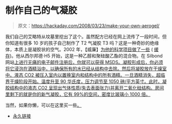 # 制作自己的气凝胶

> 原文：<https://hackaday.com/2008/03/23/make-your-own-aerogel/>

我们自己的艾略特从坟墓里挖出了这个。虽然配方已经在网上流传了一段时间，但你知道有很多 10 岁的孩子自己制作了 T2 气凝胶 T3 吗？这是一种奇妙的绝缘体，本质上是凝胶状的空气。2002 年，【威廉】[为他的科学项目做了一些](http://adzoe.8m.com/Aerogelsa.htm) ( [缓存](http://adzoe.8m.com.nyud.net:8080/Aerogelsa.htm))。他从西尔邦德·H5 开始，这是一种乙醇和聚硅酸乙酯的混合物。在 Silbond 网站[上进行无痛的电子邮件注册后，你就可以获得 MSDS。凝胶形成后，你必须将它浸泡在酒精浴中，以确保所有的水已经从结构中去除。然后将凝胶放在干燥室中。液态 CO2 被压入室内以置换室内和结构中的所有酒精。一旦酒精消失，超临界干燥阶段开始。温度升至 90 华氏度，压力调节至 1050 磅/平方英寸。此时，凝胶结构中的液态 CO2 呈现出气体性质(失去表面张力)并离开二氧化硅结构。房间里剩下的就是你的新气凝胶，它有 99%的空间，密度比玻璃小 1000 倍。](https://www.silbond.com/)

当然，如果你懒，可以在这里买一些[。](http://www.unitednuclear.com/aerogel.htm)

*   [永久链接](http://adzoe.8m.com/Aerogelsa.htm)